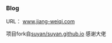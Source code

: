 ### Blog

URL： www.jiang-weiqi.com

项目fork自[suyan/suyan.github.io](https://github.com/suyan/suyan.github.io) 感谢大佬
